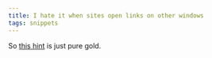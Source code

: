 ```yaml
---
title: I hate it when sites open links on other windows
tags: snippets
---
```


So [this hint](http://www.macosxhints.com/article.php?story=20070621044441642) is just pure gold.
